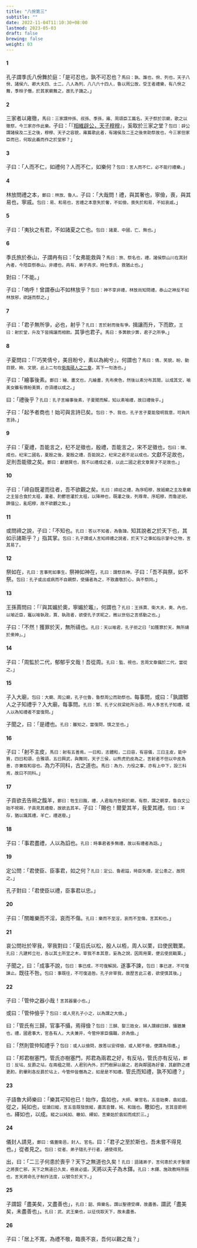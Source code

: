 ```yaml
---
title: "八佾第三"
subtitle: ""
date: 2022-11-04T11:10:30+08:00
lastmod: 2023-05-03
draft: false
brewing: false
weight: 03
---
```




#### 1

孔子謂季氏八佾舞於庭：「是可忍也，孰不可忍也？<small>馬曰：孰、誰也，佾、列也，天子八佾、諸侯六、卿大夫四、士二，八人為列，八八六十四人，魯以周公故，受王者禮樂，有八佾之舞，季桓子僭，於其家廟舞之，故孔子譏之。</small>」

#### 2

三家者以雍徹，<small>馬曰：三家謂仲孫、叔孫、季孫，雍、周頌臣工篇名，天子祭於宗廟，歌之以徹祭，今三家亦作此樂。</small>子曰：「『[相維辟公，天子穆穆](/classics/shi/27/#7)』，奚取於三家之堂？<small>包曰：辟公謂諸侯及二王之後，穆穆、天子之容貌，雍篇歌此者，有諸侯及二王之後來助祭故也，今三家但家臣而已，何取此義而作之於堂邪？</small>」

#### 3

子曰：「人而不仁，如禮何？人而不仁，如樂何？<small>包曰：言人而不仁，必不能行禮樂。</small>」

#### 4

林放問禮之本，<small>鄭曰：林放、魯人。</small>子曰：「大哉問！禮，與其奢也，寧儉，喪，與其易也，寧戚。<small>包曰：易、和易也，言禮之本意失於奢，不如儉，喪失於和易，不如哀戚。</small>」

#### 5

子曰：「夷狄之有君，不如諸夏之亡也。<small>包曰：諸夏、中國，亡、無也。</small>」

#### 6

季氏旅於泰山，子謂冉有曰：「女弗能救與？<small>馬曰：旅、祭名也，禮，諸侯祭山川在其封內者，今陪臣祭泰山，非禮也，冉有、弟子冉求，時仕季氏，救猶止也。</small>」

對曰：「不能。」

子曰：「嗚呼！曾謂泰山不如林放乎？<small>包曰：神不享非禮，林放尚知問禮，泰山之神反不如林放邪，欲誣而祭之。</small>」

#### 7

子曰：「君子無所爭，必也，射乎？<small>孔曰：言於射而後有爭。</small>揖讓而升，下而飲，<small>王曰：射於堂，升及下皆揖讓而相飲。</small>其爭也君子。<small>馬曰：多筭飲少筭，君子之所爭。</small>」

#### 8

子夏問曰：「『巧笑倩兮，美目盼兮，素以為絢兮』，何謂也？<small>馬曰：倩、笑貌，盼、動目貌，絢、文貌，此上二句在[衛風碩人之二章](/classics/shi/05/#3)，其下一句逸也。</small>」

子曰：「繪事後素。<small>鄭曰：繪、畫文也，凡繪畫，先布衆色，然後以素分布其間，以成其文，喻美女雖有倩盼美質，亦須禮以成之。</small>」

曰：「禮後乎？<small>孔曰：孔子言繪事後素，子夏聞而解，知以素喻禮，故曰禮後乎。</small>」

子曰：「起予者商也！始可與言詩已矣。<small>包曰：予、我也，孔子言子夏能發明我意，可與共言詩。</small>」

#### 9

子曰：「夏禮，吾能言之，杞不足徵也，殷禮，吾能言之，宋不足徵也，<small>包曰：徵、成也，杞宋二國名，夏殷之後，夏殷之禮，吾能說之，杞宋之君不足以成也。</small>文獻不足故也，足則吾能徵之矣。<small>鄭曰：獻猶賢也，我不以禮成之者，以此二國之君文章賢才不足故也。</small>」

#### 10

子曰：「禘自既灌而往者，吾不欲觀之矣。<small>孔曰：禘祫之禮，為序昭穆，故毀廟之主及羣廟之主皆合食於太祖，灌者、酌鬱鬯灌於太祖，以降神也，既灌之後，列尊卑、序昭穆，而魯逆祀，躋僖公，亂昭穆，故不欲觀之矣。</small>」

#### 11

或問禘之說，子曰：「不知也。<small>孔曰：答以不知者，為魯諱。</small>知其說者之於天下也，其如示諸斯乎？」指其掌。<small>包曰：孔子謂或人言知禘禮之說者，於天下之事如指示掌中之物，言其易了。</small>

#### 12

祭如在，<small>孔曰：言事死如事生。</small>祭神如神在，<small>孔曰：謂祭百神。</small>子曰：「吾不與祭，如不祭。<small>包曰：孔子或出或病而不自親祭，使攝者為之，不致肅敬於心，與不祭同。</small>」

#### 13

王孫賈問曰：「『與其媚於奧，寧媚於竈』，何謂也？<small>孔曰：王孫賈、衛大夫，奧、內也，以喻近臣，竈以喻執政，賈、執政者，欲使孔子求昵之，微以世俗之言感動之也。</small>」

子曰：「不然！獲罪於天，無所禱也。<small>孔曰：天以喻君，孔子拒之曰「如獲罪於天，無所禱於衆神」。</small>」

#### 14

子曰：「周監於二代，郁郁乎文哉！吾從周。<small>孔曰：監、視也，言周文章備於二代，當從之。</small>」

#### 15

子入大廟，<small>包曰：大廟、周公廟，孔子仕魯，魯祭周公而助祭也。</small>每事問，或曰：「孰謂鄹人之子知禮乎？入大廟，每事問。<small>孔曰：鄹、孔子父叔梁紇所治邑，時人多言孔子知禮，或人以為知禮者不當復問。</small>」

子聞之，曰：「是禮也。<small>孔曰：雖知之，當復問，慎之至也。</small>」

#### 16

子曰：「射不主皮，<small>馬曰：射有五善焉，一曰和，志體和，二曰容，有容儀，三曰主皮，能中質，四曰和頌，合雅頌，五曰興武，與舞同，天子三侯，以熊虎豹皮為之，言射者不但以中皮為善，亦兼取和容也。</small>為力不同科，古之道也。<small>馬曰：為力、力役之事，亦有上中下，設三科焉，故曰不同科。</small>」

#### 17

子貢欲去告朔之餼羊，<small>鄭曰：牲生曰餼，禮，人君每月告朔於廟，有祭，謂之朝享，魯自文公始不視朔，子貢見其禮廢，故欲去其羊。</small>子曰：「賜也！爾愛其羊，我愛其禮。<small>包曰：羊存，猶以識其禮，羊亡，禮遂廢。</small>」

#### 18

子曰：「事君盡禮，人以為諂也。<small>孔曰：時事君者多無禮，故以有禮者為諂。</small>」

#### 19

定公問：「君使臣、臣事君，如之何？<small>孔曰：定公、魯君謚，時臣失禮，定公患之，故問之。</small>」

孔子對曰：「君使臣以禮，臣事君以忠。」

#### 20

子曰：「關雎樂而不淫，哀而不傷。<small>孔曰：樂而不至淫，哀而不至傷，言其和也。</small>」

#### 21

哀公問社於宰我，宰我對曰：「夏后氏以松，殷人以栢，周人以栗，曰使民戰栗。<small>孔曰：凡建邦立社，各以其土所宜之木，宰我不本其意，妄為之說，因周用栗，便云使民戰栗。</small>」

子聞之，曰：「成事不說，<small>包曰：事已成，不可復解說。</small>遂事不諫，<small>包曰：事已遂，不可復諫止。</small>既往不咎。<small>包曰：事既往，不可復追咎。孔子非宰我，故歷言此三者，欲使慎其後。</small>」

#### 22

子曰：「管仲之器小哉！<small>言其器量小也。</small>」

或曰：「管仲儉乎？<small>包曰：或人見孔子小之，以為謂之大儉。</small>」

曰：「管氏有三歸，官事不攝，焉得儉？<small>包曰：三歸、娶三姓女，婦人謂嫁曰歸，攝猶兼也，禮，國君事大，官各有人，大夫兼并，今管仲家臣備職，非為儉。</small>」

曰：「然則管仲知禮乎？<small>包曰：或人以儉問，故答以安得儉，或人聞不儉，便謂為得禮。</small>」

曰：「邦君樹塞門，管氏亦樹塞門，邦君為兩君之好，有反坫，管氏亦有反坫，<small>鄭曰：反坫、反爵之坫，在兩楹之間，人君別內外，於門樹屏以蔽之，若與鄰國為好會，其獻酢之禮更酌，酌畢則各反爵於坫上，今管仲皆僭為之，如是是不知禮。</small>管氏而知禮，孰不知禮？」

#### 23

子語魯大師樂曰：「樂其可知也已！始作，翕如也，<small>大師、樂官名，五音始奏，翕如盛。</small>從之，純如也，<small>從讀曰縱，言五音既發放縱，盡其音聲，純、和諧也。</small>皦如也，<small>言其音節明也。</small>繹如也，以成。<small>縱之以純如、皦如、繹如，言樂始於翕如而成於三。</small>」

#### 24

儀封人請見，<small>鄭曰：儀蓋衛邑，封人、官名。</small>曰：「君子之至於斯也，吾未嘗不得見也。」從者見之。<small>包曰：從者、弟子隨孔子行者，通使得見。</small>

出，曰：「二三子何患於喪乎？天下之無道也久矣！<small>孔曰：語諸弟子，言何患於夫子聖德之將喪亡邪，天下之無道已久矣，極衰必盛。</small>天將以夫子為木鐸。<small>孔曰：木鐸、施政教時所振也，言天將命孔子制作法度，以號令於天下。</small>」

#### 25

子謂韶「盡美矣，又盡善也」，<small>孔曰：韶、舜樂名，謂以聖德受禪，故盡善。</small>謂武「盡美矣，未盡善也」。<small>孔曰：武、武王樂也，以征伐取天下，故未盡善。</small>

#### 26

子曰：「居上不寬，為禮不敬，臨喪不哀，吾何以觀之哉？」